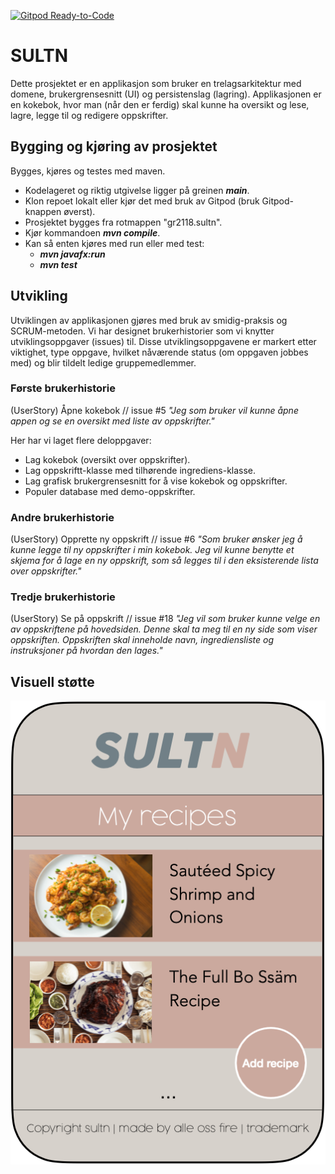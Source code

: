 [![Gitpod Ready-to-Code](https://img.shields.io/badge/Gitpod-Ready--to--Code-blue?logo=gitpod)](https://gitpod.stud.ntnu.no/#https://gitlab.stud.idi.ntnu.no/it1901/groups-2021/gr2118/gr2118)

# SULTN

Dette prosjektet er en applikasjon som bruker en trelagsarkitektur med domene, brukergrensesnitt (UI) og persistenslag (lagring).
Applikasjonen er en kokebok, hvor man (når den er ferdig) skal kunne ha oversikt og lese, lagre, legge til og redigere oppskrifter.

## Bygging og kjøring av prosjektet

Bygges, kjøres og testes med maven.

- Kodelageret og riktig utgivelse ligger på greinen ***main***.
- Klon repoet lokalt eller kjør det med bruk av Gitpod (bruk Gitpod-knappen øverst).
- Prosjektet bygges fra rotmappen "gr2118.sultn".
- Kjør kommandoen ***mvn compile***.
- Kan så enten kjøres med run eller med test:
    - ***mvn javafx:run***
    - ***mvn test***

## Utvikling

Utviklingen av applikasjonen gjøres med bruk av smidig-praksis og SCRUM-metoden.
Vi har designet brukerhistorier som vi knytter utviklingsoppgaver (issues) til.
Disse utviklingsoppgavene er markert etter viktighet, type oppgave, hvilket nåværende status (om oppgaven jobbes med) og blir tildelt ledige gruppemedlemmer.

### Første brukerhistorie

(UserStory) Åpne kokebok // issue #5
*"Jeg som bruker vil kunne åpne appen og se en oversikt med liste av oppskrifter."*

Her har vi laget flere deloppgaver:
- Lag kokebok (oversikt over oppskrifter).
- Lag oppskriftt-klasse med tilhørende ingrediens-klasse.
- Lag grafisk brukergrensesnitt for å vise kokebok og oppskrifter.
- Populer database med demo-oppskrifter.

### Andre brukerhistorie

(UserStory) Opprette ny oppskrift // issue #6
*"Som bruker ønsker jeg å kunne legge til ny oppskrifter i min kokebok. Jeg vil kunne benytte et skjema for å lage en ny oppskrift, som så legges til i den eksisterende lista over oppskrifter."*

### Tredje brukerhistorie

(UserStory) Se på oppskrift // issue #18
*"Jeg vil som bruker kunne velge en av oppskriftene på hovedsiden. Denne skal ta meg til en ny side som viser oppskriften. Oppskriften skal inneholde navn, ingrediensliste og instruksjoner på hvordan den lages."*

## Visuell støtte

![](img/sultn-design.png)